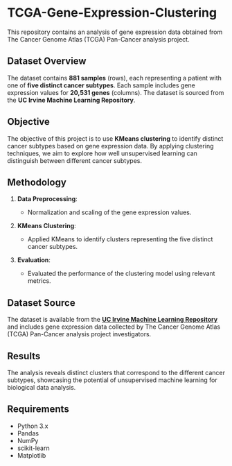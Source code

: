 # TCGA-Gene-Expression-Clustering

This repository contains an analysis of gene expression data obtained from The Cancer Genome Atlas (TCGA) Pan-Cancer analysis project.

## Dataset Overview

The dataset contains **881 samples** (rows), each representing a patient with one of **five distinct cancer subtypes**. Each sample includes gene expression values for **20,531 genes** (columns). The dataset is sourced from the **UC Irvine Machine Learning Repository**.

## Objective

The objective of this project is to use **KMeans clustering** to identify distinct cancer subtypes based on gene expression data. By applying clustering techniques, we aim to explore how well unsupervised learning can distinguish between different cancer subtypes.

## Methodology

1. **Data Preprocessing**: 
   - Normalization and scaling of the gene expression values.
   
2. **KMeans Clustering**: 
   - Applied KMeans to identify clusters representing the five distinct cancer subtypes.
   
3. **Evaluation**: 
   - Evaluated the performance of the clustering model using relevant metrics.

## Dataset Source

The dataset is available from the **[UC Irvine Machine Learning Repository](https://archive.ics.uci.edu/ml/index.php)** and includes gene expression data collected by The Cancer Genome Atlas (TCGA) Pan-Cancer analysis project investigators.

## Results

The analysis reveals distinct clusters that correspond to the different cancer subtypes, showcasing the potential of unsupervised machine learning for biological data analysis.

## Requirements

- Python 3.x
- Pandas
- NumPy
- scikit-learn
- Matplotlib


